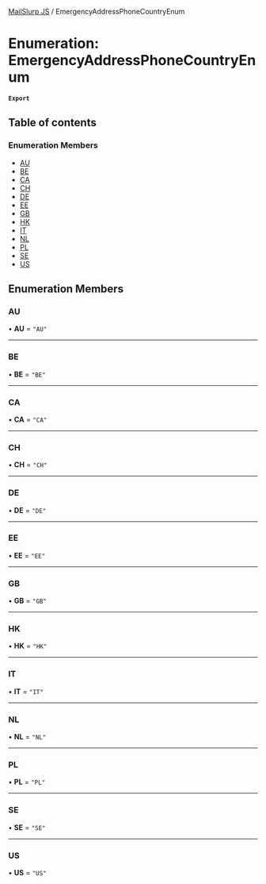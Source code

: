 [MailSlurp JS](../README.md) / EmergencyAddressPhoneCountryEnum

# Enumeration: EmergencyAddressPhoneCountryEnum

**`Export`**

## Table of contents

### Enumeration Members

- [AU](EmergencyAddressPhoneCountryEnum.md#au)
- [BE](EmergencyAddressPhoneCountryEnum.md#be)
- [CA](EmergencyAddressPhoneCountryEnum.md#ca)
- [CH](EmergencyAddressPhoneCountryEnum.md#ch)
- [DE](EmergencyAddressPhoneCountryEnum.md#de)
- [EE](EmergencyAddressPhoneCountryEnum.md#ee)
- [GB](EmergencyAddressPhoneCountryEnum.md#gb)
- [HK](EmergencyAddressPhoneCountryEnum.md#hk)
- [IT](EmergencyAddressPhoneCountryEnum.md#it)
- [NL](EmergencyAddressPhoneCountryEnum.md#nl)
- [PL](EmergencyAddressPhoneCountryEnum.md#pl)
- [SE](EmergencyAddressPhoneCountryEnum.md#se)
- [US](EmergencyAddressPhoneCountryEnum.md#us)

## Enumeration Members

### AU

• **AU** = ``"AU"``

___

### BE

• **BE** = ``"BE"``

___

### CA

• **CA** = ``"CA"``

___

### CH

• **CH** = ``"CH"``

___

### DE

• **DE** = ``"DE"``

___

### EE

• **EE** = ``"EE"``

___

### GB

• **GB** = ``"GB"``

___

### HK

• **HK** = ``"HK"``

___

### IT

• **IT** = ``"IT"``

___

### NL

• **NL** = ``"NL"``

___

### PL

• **PL** = ``"PL"``

___

### SE

• **SE** = ``"SE"``

___

### US

• **US** = ``"US"``
